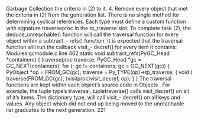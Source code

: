 Garbage Collection the criteria in (2) to it. 4. Remove every object that met the criteria in (2) from the generation list. There is no single method for determining cyclical references. Each type must deﬁne a custom function with signature  traverseproc  in the tp_traverse  slot. To complete task (2), the  deduce_unreachable()  function will call the traversal function for every object within a  subtract_- refs()  function. It is expected that the traversal function will run the callback  visit_- decref()  for every item it contains: Modules gcmodule.c  line 462 static void subtract_refs(PyGC_Head *containers) { traverseproc traverse; PyGC_Head *gc = GC_NEXT(containers); for  (; gc != containers; gc = GC_NEXT(gc)) { PyObject *op = FROM_GC(gc); traverse = Py_TYPE(op)->tp_traverse; ( void ) traverse(FROM_GC(gc), (visitproc)visit_decref, op); } } The traversal functions are kept within each object’s source code in Objects . For example, the  tuple  type’s traversal,  tupletraverse()  calls visit_decref()  on all of it’s items. The dictionary type, will call  visit_- decref()  on all keys and values. Any object which did not end up being moved to the  unreachable  list graduates to the next generation. 221